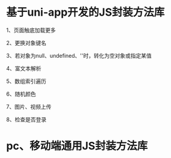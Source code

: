 # 基于uni-app开发的JS封装方法库

<p>1、页面触底加载更多</p>
<p>2、更换对象键名</p>
<p>3、若对象为null、undefined、''时，转化为空对象或指定某值</p>
<p>4、富文本解析</p>
<p>5、数组索引遍历</p>
<p>6、随机颜色</p>
<p>7、图片、视频上传</p>
<p>8、检查是否登录</p>

# pc、移动端通用JS封装方法库

